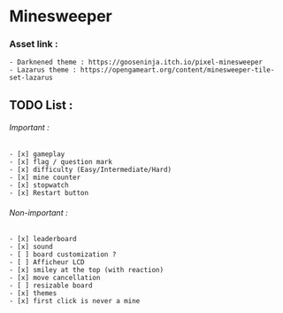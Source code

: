# Minesweeper

### Asset link :
    - Darknened theme : https://gooseninja.itch.io/pixel-minesweeper
    - Lazarus theme : https://opengameart.org/content/minesweeper-tile-set-lazarus

## TODO List :
  ###### Important :
    - [x] gameplay
    - [x] flag / question mark
    - [x] difficulty (Easy/Intermediate/Hard)
    - [x] mine counter
    - [x] stopwatch
    - [x] Restart button
  ###### Non-important :
    - [x] leaderboard
    - [x] sound
    - [ ] board customization ?
    - [ ] Afficheur LCD
    - [x] smiley at the top (with reaction)
    - [x] move cancellation
    - [ ] resizable board
    - [x] themes
    - [x] first click is never a mine
